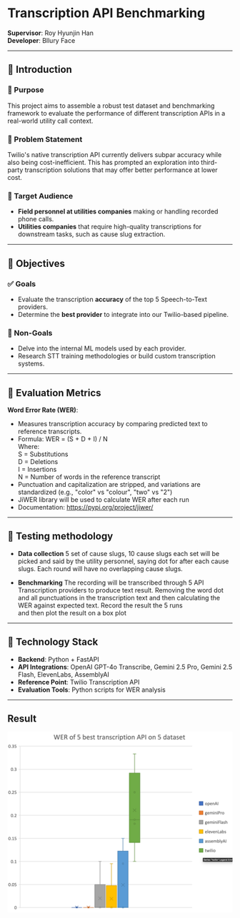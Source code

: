# Transcription API Benchmarking

**Supervisor**: Roy Hyunjin Han  
**Developer**: Bllury Face

---

## 🧭 Introduction

### 📌 Purpose
This project aims to assemble a robust test dataset and benchmarking framework to evaluate the performance of different transcription APIs in a real-world utility call context.

### 🚨 Problem Statement
Twilio's native transcription API currently delivers subpar accuracy while also
being cost-inefficient. This has prompted an exploration into third-party transcription
solutions that may offer better performance at lower cost.

### 🎯 Target Audience
- **Field personnel at utilities companies** making or handling recorded phone calls.
- **Utilities companies** that require high-quality transcriptions for downstream tasks, such as cause slug extraction.

---

## 🎯 Objectives

### ✅ Goals
- Evaluate the transcription **accuracy** of the top 5 Speech-to-Text providers.
- Determine the **best provider** to integrate into our Twilio-based pipeline.

### 🚫 Non-Goals
- Delve into the internal ML models used by each provider.
- Research STT training methodologies or build custom transcription systems.

---

## 📏 Evaluation Metrics

**Word Error Rate (WER)**:  
- Measures transcription accuracy by comparing predicted text to reference transcripts.
- Formula: WER = (S + D + I) / N  
  Where:  
  S = Substitutions  
  D = Deletions  	
  I = Insertions  
  N = Number of words in the reference transcript
- Punctuation and capitalization are stripped, and variations are standardized 
(e.g., "color" vs "colour", "two" vs "2")
- JiWER library will be used to calculate WER after each run
- Documentation: https://pypi.org/project/jiwer/

---
## 📏 Testing methodology

* **Data collection** 
5 set of cause slugs, 10 cause slugs each set will be picked and said by the 
utility personnel, saying dot for after each cause slugs. Each round will 
have no overlapping cause slugs. 
 
* **Benchmarking**
The recording will be transcribed through 5 API Transcription providers to 
produce text result. Removing the word dot and all punctuations in the transcription text and 
then calculating the WER against expected text. Record the result the 5 runs  
and then plot the result on a box plot

---

## 🔧 Technology Stack

- **Backend**: Python + FastAPI
- **API Integrations**: OpenAI GPT-4o Transcribe, Gemini 2.5 Pro, Gemini 2.5 Flash,
ElevenLabs, AssemblyAI 
- **Reference Point**: Twilio Transcription API
- **Evaluation Tools**: Python scripts for WER analysis 

---

## Result

![img.png](img.png)
